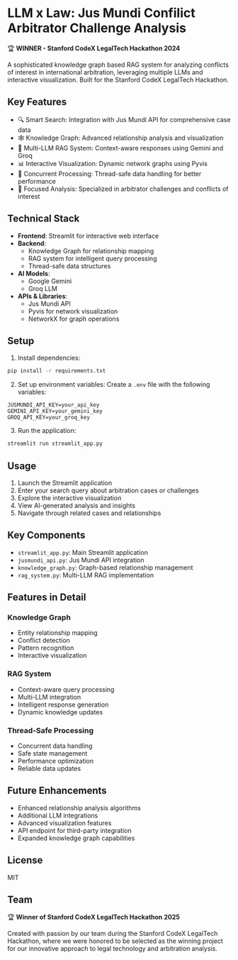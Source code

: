 # LLM x Law: Jus Mundi Confilict Arbitrator Challenge Analysis

🏆 **WINNER - Stanford CodeX LegalTech Hackathon 2024**

A sophisticated knowledge graph based RAG system for analyzing conflicts of interest in international arbitration, leveraging multiple LLMs and interactive visualization. Built for the Stanford CodeX LegalTech Hackathon.

## Key Features

- 🔍 Smart Search: Integration with Jus Mundi API for comprehensive case data
- 🕸️ Knowledge Graph: Advanced relationship analysis and visualization
- 🤖 Multi-LLM RAG System: Context-aware responses using Gemini and Groq
- 📊 Interactive Visualization: Dynamic network graphs using Pyvis
- 🔄 Concurrent Processing: Thread-safe data handling for better performance
- 🎯 Focused Analysis: Specialized in arbitrator challenges and conflicts of interest

## Technical Stack

- **Frontend**: Streamlit for interactive web interface
- **Backend**: 
  - Knowledge Graph for relationship mapping
  - RAG system for intelligent query processing
  - Thread-safe data structures
- **AI Models**:
  - Google Gemini
  - Groq LLM
- **APIs & Libraries**:
  - Jus Mundi API
  - Pyvis for network visualization
  - NetworkX for graph operations

## Setup

1. Install dependencies:
```bash
pip install -r requirements.txt
```

2. Set up environment variables:
Create a `.env` file with the following variables:
```
JUSMUNDI_API_KEY=your_api_key
GEMINI_API_KEY=your_gemini_key
GROQ_API_KEY=your_groq_key
```

3. Run the application:
```bash
streamlit run streamlit_app.py
```

## Usage

1. Launch the Streamlit application
2. Enter your search query about arbitration cases or challenges
3. Explore the interactive visualization
4. View AI-generated analysis and insights
5. Navigate through related cases and relationships

## Key Components

- `streamlit_app.py`: Main Streamlit application
- `jusmundi_api.py`: Jus Mundi API integration
- `knowledge_graph.py`: Graph-based relationship management
- `rag_system.py`: Multi-LLM RAG implementation

## Features in Detail

### Knowledge Graph
- Entity relationship mapping
- Conflict detection
- Pattern recognition
- Interactive visualization

### RAG System
- Context-aware query processing
- Multi-LLM integration
- Intelligent response generation
- Dynamic knowledge updates

### Thread-Safe Processing
- Concurrent data handling
- Safe state management
- Performance optimization
- Reliable data updates

## Future Enhancements

- Enhanced relationship analysis algorithms
- Additional LLM integrations
- Advanced visualization features
- API endpoint for third-party integration
- Expanded knowledge graph capabilities

## License

MIT

## Team

🏆 **Winner of Stanford CodeX LegalTech Hackathon 2025**

Created with passion by our team during the Stanford CodeX LegalTech Hackathon, where we were honored to be selected as the winning project for our innovative approach to legal technology and arbitration analysis.



